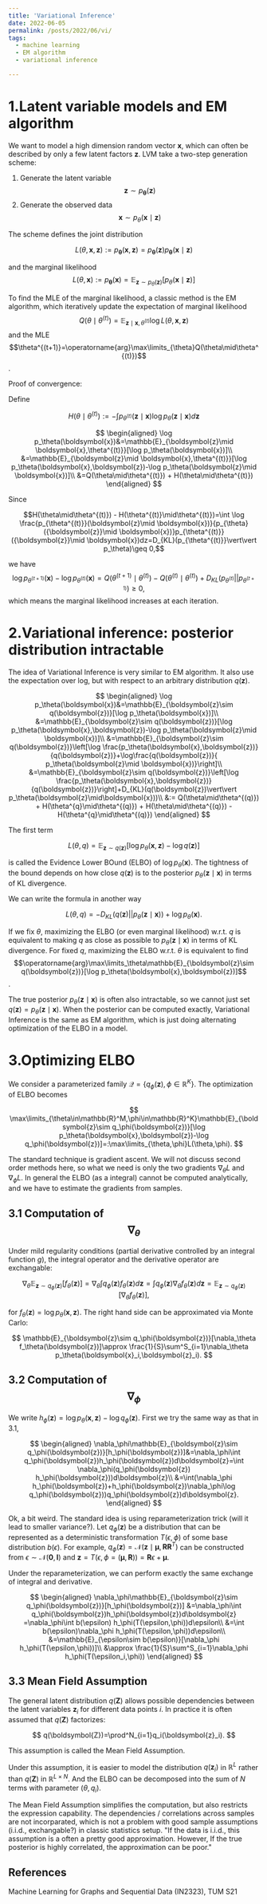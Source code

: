 ```yaml
---
title: 'Variational Inference'
date: 2022-06-05
permalink: /posts/2022/06/vi/
tags: 
  - machine learning
  - EM algorithm
  - variational inference

---
```


1.Latent variable models and EM algorithm
======
We want to model a high dimension random vector $\boldsymbol{x}$, which can often be described by only a few latent factors $\boldsymbol{z}$. LVM take a two-step generation scheme:

1. Generate the latent variable $$\boldsymbol{z} \sim p_{\boldsymbol{\theta}}(\boldsymbol{z})$$
2. Generate the observed data $$\boldsymbol{x} \sim p_{\theta}(\boldsymbol{x} \mid \boldsymbol{z})$$

The scheme defines the joint distribution 

$$
L(\theta,\boldsymbol{x},\boldsymbol{z}):=p_{\boldsymbol{\theta}}(\boldsymbol{x}, \boldsymbol{z})=p_{\boldsymbol{\theta}}(\boldsymbol{z}) p_{\boldsymbol{\theta}}(\boldsymbol{x} \mid \boldsymbol{z})
$$

and the marginal likelihood $$L(\theta,\boldsymbol{x}):=p_{\boldsymbol{\theta}}(\boldsymbol{x})=\mathbb{E}_{\boldsymbol{z}\sim p_\theta(\boldsymbol{z})}[p_\theta(\boldsymbol{x}\mid\boldsymbol{z})]$$

To find the MLE of the marginal likelihood, a classic method is the EM algorithm, which iteratively update the expectation of marginal likelihood $$Q(\theta\mid\theta^{(t)})=\mathbb{E}_{\boldsymbol{z}\mid \boldsymbol{x},\theta^{(t)}}\log L(\theta,\boldsymbol{x},\boldsymbol{z})$$
and the MLE $$\theta^{(t+1)}=\operatorname{arg}\max\limits_{\theta}Q(\theta\mid\theta^{(t)})$$.

Proof of convergence:

Define

$$
H(\theta\mid\theta^{(t)}):=-\int p_{\theta^{(t)}}(\boldsymbol{z}\mid\boldsymbol{x})\log p_\theta(\boldsymbol{z}\mid\boldsymbol{x}) d\boldsymbol{z}
$$

$$
\begin{aligned}
\log p_\theta(\boldsymbol{x})&=\mathbb{E}_{\boldsymbol{z}\mid \boldsymbol{x},\theta^{(t)}}[\log p_\theta(\boldsymbol{x})]\\
&=\mathbb{E}_{\boldsymbol{z}\mid \boldsymbol{x},\theta^{(t)}}[\log p_\theta(\boldsymbol{x},\boldsymbol{z})-\log p_\theta(\boldsymbol{z}\mid \boldsymbol{x})]\\
&=Q(\theta\mid\theta^{(t)}) + H(\theta\mid\theta^{(t)})
\end{aligned}
$$

Since 

$$H(\theta\mid\theta^{(t)}) - H(\theta^{(t)}\mid\theta^{(t)})=\int \log \frac{p_{\theta^{(t)}}(\boldsymbol{z}\mid \boldsymbol{x})}{p_{\theta}({\boldsymbol{z}}\mid \boldsymbol{x})}p_{\theta^{(t)}}({\boldsymbol{z}}\mid \boldsymbol{x})dz=D_{KL}(p_{\theta^{(t)}}\vert\vert p_\theta)\geq 0,$$

we have $$\log p_{\theta^{(t+1)}}(\boldsymbol{x})-\log p_{\theta^{(t)}}(\boldsymbol{x})=Q(\theta^{(t+1)}\mid\theta^{(t)})-Q(\theta^{(t)}\mid\theta^{(t)})+D_{KL}(p_{\theta^{(t)}}\vert\vert p_{\theta^{(t+1)}})\geq 0,$$
which means the marginal likelihood increases at each iteration.

2.Variational inference: posterior distribution intractable
======
The idea of Variational Inference is very similar to EM algorithm. It also use the expectation over log, but with respect to an arbitrary distribution $q(\boldsymbol{z})$.

$$
\begin{aligned}
\log p_\theta(\boldsymbol{x})&=\mathbb{E}_{\boldsymbol{z}\sim q(\boldsymbol{z})}[\log p_\theta(\boldsymbol{x})]\\
&=\mathbb{E}_{\boldsymbol{z}\sim q(\boldsymbol{z})}[\log p_\theta(\boldsymbol{x},\boldsymbol{z})-\log p_\theta(\boldsymbol{z}\mid \boldsymbol{x})]\\
&=\mathbb{E}_{\boldsymbol{z}\sim q(\boldsymbol{z})}\left[\log \frac{p_\theta(\boldsymbol{x},\boldsymbol{z})}{q(\boldsymbol{z})}+\log\frac{q(\boldsymbol{z})}{ p_\theta(\boldsymbol{z}\mid \boldsymbol{x})}\right]\\
&=\mathbb{E}_{\boldsymbol{z}\sim q(\boldsymbol{z})}\left[\log \frac{p_\theta(\boldsymbol{x},\boldsymbol{z})}{q(\boldsymbol{z})}\right]+D_{KL}(q(\boldsymbol{z})\vert\vert p_\theta(\boldsymbol{z}\mid\boldsymbol{x}))\\
&:= Q(\theta\mid\theta^{(q)}) + H(\theta^{q}\mid\theta^{(q)}) + H(\theta\mid\theta^{(q)}) - H(\theta^{q}\mid\theta^{(q)})
\end{aligned}
$$

The first term

$$
L(\theta, q)=\mathbb{E}_{\boldsymbol{z}\sim q(\boldsymbol{z})}\left[\log {p_\theta(\boldsymbol{x},\boldsymbol{z})}-\log{q(\boldsymbol{z})}\right]
$$

is called the Evidence Lower BOund (ELBO) of $\log p_\theta(\boldsymbol{x})$. The tightness of the bound depends on how close $q(\boldsymbol{z})$ is to the posterior $p_\theta(\boldsymbol{z}\mid\boldsymbol{x})$ in terms of KL divergence.

We can write the formula in another way

$$
L(\theta,q)=-D_{KL}(q(\boldsymbol{z})\vert\vert p_\theta(\boldsymbol{z}\mid\boldsymbol{x}))+\log p_\theta(\boldsymbol{x}).
$$

If we fix $\theta$, maximizing the ELBO (or even marginal likelihood) w.r.t. $q$ is equivalent to
making $q$ as close as possible to $p_\theta(\boldsymbol{z}\mid\boldsymbol{x})$ in terms of KL divergence. For fixed $q$, maximizing the ELBO  w.r.t. $\theta$ is equivalent to find $$\operatorname{arg}\max\limits_\theta\mathbb{E}_{\boldsymbol{z}\sim q(\boldsymbol{z})}[\log p_\theta(\boldsymbol{x},\boldsymbol{z})]$$.

The true posterior $p_\theta(\boldsymbol{z}\mid\boldsymbol{x})$ is often also intractable, so we cannot just set $q(\boldsymbol{z})=p_\theta(\boldsymbol{z}\mid\boldsymbol{x})$. When the posterior can be computed exactly, Variational Inference is the same as EM algorithm, which is just doing alternating optimization of the ELBO in a model.

3.Optimizing ELBO
======
We consider a parameterized family $\mathcal{Q}=\lbrace q_\phi(\boldsymbol{z}),\phi\in\mathbb{R}^K\rbrace$. The optimization of ELBO becomes

$$
\max\limits_{\theta\in\mathbb{R}^M,\phi\in\mathbb{R}^K}\mathbb{E}_{\boldsymbol{z}\sim q_\phi(\boldsymbol{z})}[\log p_\theta(\boldsymbol{x},\boldsymbol{z})-\log q_\phi(\boldsymbol{z})]=:\max\limits_{\theta,\phi}L(\theta,\phi).
$$

The standard technique is gradient ascent. We will not discuss second order methods here, so what we need is only the two gradients $\nabla_\theta L$ and $\nabla_\phi L$. In general the ELBO (as a integral) cannot be computed analytically, and we have to estimate the gradients from samples.

3.1 Computation of $$\nabla_\theta$$
------
Under mild regularity conditions (partial derivative controlled by an integral function $g$), the integral operator and the derivative operator are exchangable: 

$$
\nabla_\theta\mathbb{E}_{\boldsymbol{z}\sim q_\phi(\boldsymbol{z})}[f_\theta(\boldsymbol{z})]=\nabla_\theta\int q_\phi(\boldsymbol{z})f_\theta(\boldsymbol{z})d\boldsymbol{z}=\int q_\phi(\boldsymbol{z})\nabla_\theta f_\theta(\boldsymbol{z})d\boldsymbol{z}=\mathbb{E}_{\boldsymbol{z}\sim q_\phi(\boldsymbol{z})}[\nabla_\theta f_\theta(\boldsymbol{z})],
$$

for $f_\theta(\boldsymbol{z})=\log p_\theta(\boldsymbol{x},\boldsymbol{z})$. The right hand side can be approximated via Monte Carlo:

$$
\mathbb{E}_{\boldsymbol{z}\sim q_\phi(\boldsymbol{z})}[\nabla_\theta f_\theta(\boldsymbol{z})]\approx \frac{1}{S}\sum^S_{i=1}\nabla_\theta p_\theta(\boldsymbol{x}_i,\boldsymbol{z}_i).
$$

3.2  Computation of $$\nabla_\phi$$
------
We write $h_\phi(\boldsymbol{z})=\log p_\theta(\boldsymbol{x},\boldsymbol{z})-\log q_\phi(\boldsymbol{z})$. First we try the same way as that in 3.1, 

$$
\begin{aligned}
\nabla_\phi\mathbb{E}_{\boldsymbol{z}\sim q_\phi(\boldsymbol{z})}[h_\phi(\boldsymbol{z})]&=\nabla_\phi\int q_\phi(\boldsymbol{z})h_\phi(\boldsymbol{z})d\boldsymbol{z}=\int \nabla_\phi(q_\phi(\boldsymbol{z}) h_\phi(\boldsymbol{z}))d\boldsymbol{z}\\
&=\int(\nabla_\phi h_\phi(\boldsymbol{z})+h_\phi(\boldsymbol{z})\nabla_\phi\log q_\phi(\boldsymbol{z}))q_\phi(\boldsymbol{z})d\boldsymbol{z}.
\end{aligned}
$$

Ok, a bit weird. The standard idea is using reparameterization trick (will it lead to smaller variance?). Let $q_\phi(\boldsymbol{z})$ be a distribution that can be represented as a deterministic transformation $T(\epsilon, \phi)$ of some base distribution $b(\epsilon)$. For example, $q_\phi(\boldsymbol{z})=\mathcal{N}(\boldsymbol{z}\mid\boldsymbol{\mu},\boldsymbol{R}\boldsymbol{R}^T)$ can be constructed from $\epsilon\sim\mathcal{N}(\boldsymbol{0},\boldsymbol{I})$ and $\boldsymbol{z}=T(\epsilon, \phi=(\boldsymbol{\mu},\boldsymbol{R}))=\boldsymbol{R}\epsilon+\boldsymbol{\mu}$.

Under the reparameterization, we can perform exactly the same exchange of integral and derivative.

$$
\begin{aligned}
\nabla_\phi\mathbb{E}_{\boldsymbol{z}\sim q_\phi(\boldsymbol{z})}[h_\phi(\boldsymbol{z})]
&=\nabla_\phi\int q_\phi(\boldsymbol{z})h_\phi(\boldsymbol{z})d\boldsymbol{z}
=\nabla_\phi\int b(\epsilon) h_\phi(T(\epsilon,\phi))d\epsilon\\
&=\int b(\epsilon)\nabla_\phi h_\phi(T(\epsilon,\phi))d\epsilon\\
&=\mathbb{E}_{\epsilon\sim b(\epsilon)}[\nabla_\phi h_\phi(T(\epsilon,\phi))]\\
&\approx \frac{1}{S}\sum^S_{i=1}\nabla_\phi h_\phi(T(\epsilon_i,\phi))
\end{aligned}
$$

3.3 Mean Field Assumption
------
The general latent distribution $q(\boldsymbol{Z})$ allows possible dependencies between the latent variables $\boldsymbol{z}_i$ for different data points $i$. In practice it is often assumed that $q(\boldsymbol{Z})$ factorizes:

$$
q(\boldsymbol{Z})=\prod^N_{i=1}q_i(\boldsymbol{z}_i).
$$

This assumption is called the Mean Field Assumption. 

Under this assumption, it is easier to model the distribution $q(\boldsymbol{z}_i)$ in $\mathbb{R}^L$ rather than $q(\boldsymbol{Z})$ in $\mathbb{R}^{L\times N}$. And the ELBO can be decomposed into the sum of $N$ terms with parameter $(\theta, q_i)$.

The Mean Field Assumption simplifies the computation, but also restricts the expression capability. The dependencies / correlations across samples are not incorparated, which is not a problem with good sample assumptions (i.i.d., exchangable?) in classic statistics setup. "If the data is i.i.d., this assumption is a often a pretty good approximation. However, If the true posterior is highly correlated, the approximation can be poor."


References
------

Machine Learning for Graphs and Sequential Data (IN2323), TUM S21 


<!-- Aren't headings cool?
<!------>
